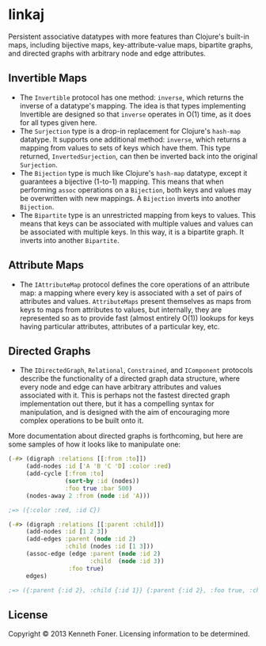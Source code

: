 
linkaj
======

Persistent associative datatypes with more features than Clojure's built-in maps, including bijective maps, key-attribute-value maps, bipartite graphs, and directed graphs with arbitrary node and edge attributes.

## Invertible Maps

* The ``Invertible`` protocol has one method: ``inverse``, which returns the inverse of a datatype's mapping. The idea is that types implementing Invertible are designed so that ``inverse`` operates in O(1) time, as it does for all types given here.
* The ``Surjection`` type is a drop-in replacement for Clojure's ``hash-map`` datatype. It supports one additional method: ``inverse``, which returns a mapping from values to sets of keys which have them. This type returned, ``InvertedSurjection``, can then be inverted back into the original ``Surjection``.
* The ``Bijection`` type is much like Clojure's ``hash-map`` datatype, except it guarantees a bijective (1-to-1) mapping. This means that when performing ``assoc`` operations on a ``Bijection``, both keys and values may be overwritten with new mappings. A ``Bijection`` inverts into another ``Bijection``.
* The ``Bipartite`` type is an unrestricted mapping from keys to values. This means that keys can be associated with multiple values and values can be associated with multiple keys. In this way, it is a bipartite graph. It inverts into another ``Bipartite``.

## Attribute Maps

* The ``IAttributeMap`` protocol defines the core operations of an attribute map: a mapping where every key is associated with a set of pairs of attributes and values. ``AttributeMaps`` present themselves as maps from keys to maps from attributes to values, but internally, they are represented so as to provide fast (almost entirely O(1)) lookups for keys having particular attributes, attributes of a particular key, etc.

## Directed Graphs

* The ``IDirectedGraph``, ``Relational``, ``Constrained``, and ``IComponent`` protocols describe the functionality of a directed graph data structure, where every node and edge can have arbitrary attributes and values associated with it. This is perhaps not the fastest directed graph implementation out there, but it has a compelling syntax for manipulation, and is designed with the aim of encouraging more complex operations to be built onto it.

More documentation about directed graphs is forthcoming, but here are some samples of how it looks like to manipulate one:

```clojure
(-#> (digraph :relations [[:from :to]])
     (add-nodes :id ['A 'B 'C 'D] :color :red)
     (add-cycle [:from :to]
                (sort-by :id (nodes))
                :foo true :bar 500)
     (nodes-away 2 :from (node :id 'A)))

;=> ({:color :red, :id C})
```

```clojure
(-#> (digraph :relations [[:parent :child]])
     (add-nodes :id [1 2 3])
     (add-edges :parent (node :id 2)
                :child (nodes :id [1 3]))
     (assoc-edge (edge :parent (node :id 2)
                       :child  (node :id 3))
                 :foo true)
     edges)

;=> ({:parent {:id 2}, :child {:id 1}} {:parent {:id 2}, :foo true, :child {:id 3}})
```

## License

Copyright © 2013 Kenneth Foner.
Licensing information to be determined.

